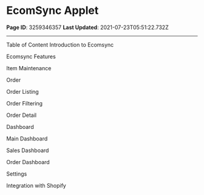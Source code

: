 # EcomSync Applet

**Page ID**: 3259346357
**Last Updated**: 2021-07-23T05:51:22.732Z

---

Table of Content
Introduction to Ecomsync

Ecomsync Features

Item Maintenance

Order

Order Listing

Order Filtering

Order Detail

Dashboard

Main Dashboard

Sales Dashboard

Order Dashboard

Settings

Integration with Shopify
